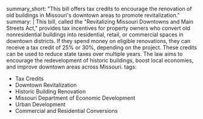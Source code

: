 summary_short: "This bill offers tax credits to encourage the renovation of old buildings in Missouri's downtown areas to promote revitalization."
summary: |
  This bill, called the "Revitalizing Missouri Downtowns and Main Streets Act," provides tax incentives for property owners who convert old nonresidential buildings into residential, retail, or commercial spaces in downtown districts. If they spend money on eligible renovations, they can receive a tax credit of 25% or 30%, depending on the project. These credits can be used to reduce state taxes over multiple years. The law aims to encourage the redevelopment of historic buildings, boost local economies, and improve downtown areas across Missouri.
tags:
  - Tax Credits
  - Downtown Revitalization
  - Historic Building Renovation
  - Missouri Department of Economic Development
  - Urban Development
  - Commercial and Residential Conversions
